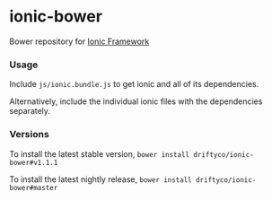 # ionic-bower  
  
Bower repository for [Ionic Framework](http://github.com/driftyco/ionic)  
  
### Usage  
  
Include `js/ionic.bundle.js` to get ionic and all of its dependencies.  
  
Alternatively, include the individual ionic files with the dependencies separately.  
  
### Versions  
  
To install the latest stable version, `bower install driftyco/ionic-bower#v1.1.1`  
  
To install the latest nightly release, `bower install driftyco/ionic-bower#master`  
